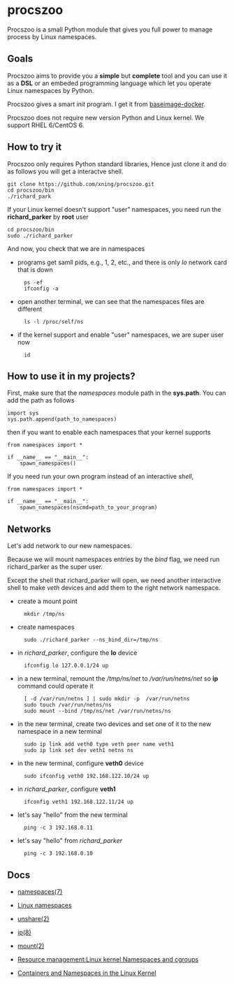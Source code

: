 procszoo
========

Procszoo is a small Python module that gives you full
power to manage process by Linux namespaces.

Goals
-----

Procszoo aims to provide you a **simple** but **complete**
tool and you can use it as a **DSL** or an embeded
programming language which let you operate Linux namespaces
by Python.

Procszoo gives a smart *init* program. I get it from
[baseimage-docker](https://github.com/phusion/baseimage-docker).

Procszoo does not require new version Python and Linux
kernel. We support RHEL 6/CentOS 6.

How to try it
-------------

Procszoo only requires Python standard libraries, Hence just clone it
and do as follows you will get a interactve shell.

    git clone https://github.com/xning/procszoo.git
    cd procszoo/bin
    ./richard_park

If your Linux kernel doesn't support "user" namespaces, you need
run the **richard_parker** by **root** user

    cd procszoo/bin
    sudo ./richard_parker

And now, you check that we are in namespaces

* programs get samll pids, e.g., 1, 2, etc., and there is only *lo* network
card that is down

        ps -ef
        ifconfig -a
* open another terminal, we can see that the namespaces files are different

        ls -l /proc/self/ns

* if the kernel support and enable "user" namespaces, we are super user now

        id

How to use it in my projects?
-----------------------------

First, make sure that the *namespaces* module path in the **sys.path**. You
can add the path as follows

    import sys
    sys.path.append(path_to_namespaces)

then if you want to enable each namespaces that your kernel supports

    from namespaces import *
    
    if __name__ == "__main__":
        spawn_namespaces()

If you need run your own program instead of an interactive *shell*, 

    from namespaces import *
    
    if __name__ == "__main__":
        spawn_namespaces(nscmd=path_to_your_program)

Networks
--------

Let's add network to our new namespaces.

Because we will mount namespaces entries by the *bind* flag, we need
run richard_parker as the super user.

Except the shell that richard_parker will open, we need another
interactive shell to make *veth* devices and add them to the right
network namespace.

* create a mount point

        mkdir /tmp/ns

* create namespaces

        sudo ./richard_parker --ns_bind_dir=/tmp/ns

* in *richard_parker*, configure the **lo** device

        ifconfig lo 127.0.0.1/24 up

* in a new terminal, remount the */tmp/ns/net* to */var/run/netns/net*
so **ip** command could operate it

        [ -d /var/run/netns ] | sudo mkdir -p  /var/run/netns
        sudo touch /var/run/netns/ns
        sudo mount --bind /tmp/ns/net /var/run/netns/ns

* in the new terminal, create two devices and set one of it to the new
namespace in a new terminal

        sudo ip link add veth0 type veth peer name veth1
        sudo ip link set dev veth1 netns ns

* in the new terminal, configure **veth0** device

        sudo ifconfig veth0 192.168.122.10/24 up

* in *richard_parker*, configure **veth1**

        ifconfig veth1 192.168.122.11/24 up

* let's say "hello" from the new terminal

        ping -c 3 192.168.0.11

* let's say "hello" from *richard_parker*

        ping -c 3 192.168.0.10

Docs
----

* [namespaces(7)](http://man7.org/linux/man-pages/man7/namespaces.7.html)

* [Linux namespaces](https://en.wikipedia.org/wiki/Linux_namespaces)

* [unshare(2)](http://man7.org/linux/man-pages/man2/unshare.2.html)

* [ip(8)](http://man7.org/linux/man-pages/man8/ip.8.html)

* [mount(2)](http://man7.org/linux/man-pages/man2/mount.2.html)

* [Resource management:Linux kernel Namespaces and cgroups](http://www.haifux.org/lectures/299/netLec7.pdf)

* [Containers and Namespaces in the Linux Kernel](https://events.linuxfoundation.org/slides/lfcs2010_kolyshkin.pdf)
